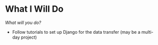 # What I Will Do
*What will you do?*

- Follow tutorials to set up Django for the data transfer (may be a multi-day project)